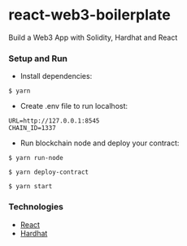 # react-web3-boilerplate

Build a Web3 App with Solidity, Hardhat and React

### Setup and Run

- Install dependencies:

```
$ yarn
```

- Create .env file to run localhost:

```
URL=http://127.0.0.1:8545
CHAIN_ID=1337
```

- Run blockchain node and deploy your contract:

```
$ yarn run-node

$ yarn deploy-contract

$ yarn start
```

### Technologies

- [React](https://reactjs.org/)
- [Hardhat](https://hardhat.org/)
